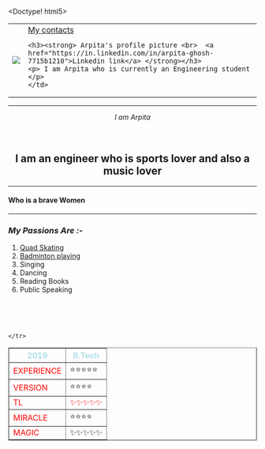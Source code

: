 <Doctype! html5>
<head>

  <link rel="stylesheet" href="css styles.css">
  
</head>
<body >
 <table>
  <tr>
    <td><img src="file://desktop-bj5ddep/Users/asd/OneDrive/Desktop/aria2.png"></td>
    <td><a href="file://DESKTOP-BJ5DDEP/Users/asd/OneDrive/Desktop/My%20contacts.html"> My contacts </a>


    <h3><strong> Arpita's profile picture <br>  <a href="https://in.linkedin.com/in/arpita-ghosh-7715b1210">Linkedin link</a> </strong></h3>
    <p> I am Arpita who is currently an Engineering student </p>
    </td>

  </tr>
</table>
<center>
  <hr size="3">
  <em> I am Arpita </em>
<br>
<br>
<br>
<h2> I am an engineer who is sports lover and also a music lover </h2>
<hr size="3">

</center>
<h4><strong>Who is a brave Women </strong></h4>
<hr>
<h3><strong><em>My Passions Are :-</em> </strong></h3>
  <ol>
    <li><a href = "https://www.youtube.com/watch?v=sSwQIJfQ2FU"> Quad Skating</a></li>
     <li><a href="https://www.youtube.com/watch?v=HucIqi8Lw3E"> Badminton playing</a></li>
     <li>Singing</li>
     <li>Dancing</li>
     <li>Reading Books</li>
     <li>Public Speaking</li>
  </ol>
<br>
<br>
<br>
<table border = "1">
  <thead style="color:powderblue;">
    <tr>
      <th > 2019 </th>
      <th> B.Tech </th>

    </tr>
</thead>
<tbody>
  <tr>
    <td style="color:red;"> EXPERIENCE </td>
    <td>⭐⭐⭐⭐⭐</td>
  </tr>
<tr>
   <td style="color:red;">VERSION</td>
   <td>⭐⭐⭐⭐</td>
</tr>
<tr>
  <td style="color:red;"> TL </td>
  <td style="color:red;">✨✨✨✨✨</td>
</tr>
<tr>
  <td style="color:red;"> MIRACLE </td>
  <td>⭐⭐⭐⭐</td>
</tr>
<tr>
<td style="color:red;"> MAGIC </td>
<td>✨✨✨✨✨</td>
</tr>
</tbody>
</table>
